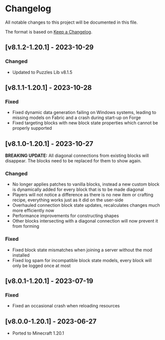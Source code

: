 # Changelog
All notable changes to this project will be documented in this file.

The format is based on [Keep a Changelog].

## [v8.1.2-1.20.1] - 2023-10-29
### Changed
- Updated to Puzzles Lib v8.1.5

## [v8.1.1-1.20.1] - 2023-10-28
### Fixed
- Fixed dynamic data generation failing on Windows systems, leading to missing models on Fabric and a crash during start-up on Forge
- Fixed targeting blocks with new block state properties which cannot be properly supported

## [v8.1.0-1.20.1] - 2023-10-27
**BREAKING UPDATE:** All diagonal connections from existing blocks will disappear. The blocks need to be replaced for them to show again.
### Changed
- No longer applies patches to vanilla blocks, instead a new custom block is dynamically added for every block that is to be made diagonal
- Players will not notice a difference as there is no new item or crafting recipe, everything works just as it did on the user-side
- Overhauled connection block state updates, recalculates changes much more efficiently now
- Performance improvements for constructing shapes
- Other blocks intersecting with a diagonal connection will now prevent it from forming
### Fixed
- Fixed block state mismatches when joining a server without the mod installed
- Fixed log spam for incompatible block state models, every block will only be logged once at most

## [v8.0.1-1.20.1] - 2023-07-19
### Fixed
- Fixed an occasional crash when reloading resources

## [v8.0.0-1.20.1] - 2023-06-27
- Ported to Minecraft 1.20.1

[Keep a Changelog]: https://keepachangelog.com/en/1.0.0/
